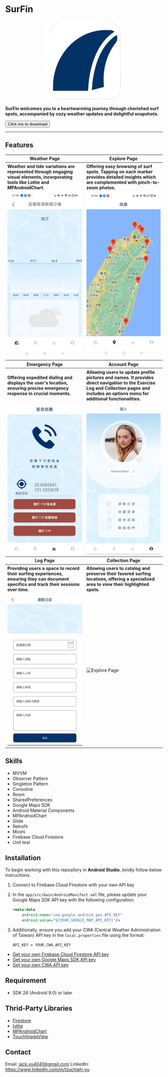 # SurFin

<p align="center">
<img src="img_ref/surfin_square.png" width="256" height="256"/>
</p>

<p>
  <b>
SurFin welcomes you to a heartwarming journey through cherished surf spots, accompanied by cozy weather updates and delightful snapshots.  </b> 

<p><a href="https://drive.google.com/file/d/1fNcjAQN6MoF56KwMzYYFkQtj4jvAloU_/view?usp=share_link">
<button >
      Click me to download
    </button>
</a></p>


---

## Features

<table>
  <tr>
     <th>Weather Page</th>
     <th>Explore Page</th>
  </tr> 
  <tr>
     <th align="left" width="250" >Weather and tide variations are represented through engaging visual elements, incorporating tools like Lottie and MPAndroidChart.</th>
     <th align="left" width="250" >Offering easy browsing of surf spots. Tapping on each marker provides detailed insights which are complemented with pinch-to-zoom photos.</th>
  </tr>

  <tr>
    <td>
           <img src="img_ref/RecordWeather.gif" width="250"  alt="Weather Page">
   </td>
   <td>
           <img src="img_ref/RecordExplore.gif" width="250"  alt="Explore Page">
   </td>

   <tr>
     <th>Emergency Page</th>
     <th>Account Page</th>
  </tr> 
   <tr>
     <th align="left">Offering expedited dialing and displays the user's location, ensuring precise emergency response in crucial moments.</th>
     <th align="left">Allowing users to update profile pictures and names. It provides direct navigation to the Exercise Log and Collection pages and includes an options menu for additional functionalities.</th>
  </tr>
   <td>
           <img src="img_ref/RecordEmergency.png" width="250"   alt="Emergency Page">
   </td>
  <td>
           <img src="img_ref/RecordAccount.png" width="250"   alt="Emergency Page">
   </td>
 <tr>
     <th>Log Page</th>
     <th>Collection Page</th>
  </tr> 

   <tr>
     <th align="left">Providing users a space to record their surfing experiences, ensuring they can document specifics and track their sessions over time.</th>
     <th align="left">Allowing users to catalog and preserve their favored surfing locations, offering a specialized area to view their highlighted spots.</th>
  </tr>
    <tr>
    <td>
           <img src="img_ref/RecordLog.png" width="250"   alt="Weather Page">
   </td>
   <td>
           <img src="img_ref/RecordCollection.gif"  width="250"  alt="Explore Page">
   </td>

 </table>



## Skills

- MVVM 
- Observer Pattern
- Singleton Pattern
- Coroutine
- Room
- SharedPreferences
- Google Maps SDK
- Android Material Components
- MPAndroidChart
- Glide
- Retrofit
- Moshi
- Firebase Cloud Firestore
- Unit test



## Installation

To begin working with this repository in **Android Studio**, kindly follow below instructions.

1. Connect to Firebase Cloud Firestore with your own API key

2. In the `app/src/main/AndroidManifest.xml` file, please update your Google Maps SDK API key with the following configuration:

    ```xml
    <meta-data
        android:name="com.google.android.geo.API_KEY"
        android:value="${YOUR_GOOGLE_MAP_API_KEY}"/>
    ```

3. Additionally, ensure you add your CWA (Central Weather Administration of Taiwan) API key in the `local.properties` file using the format:

    ```
    API_KEY = YOUR_CWA_API_KEY
    ```

- [Get your own Firebase Cloud Firestore API key](https://console.firebase.google.com/u/0/)<br>
- [Get your own Google Maps SDK API key](https://developers.google.com/maps?hl=zh-tw)<br>
- [Get your own CWA API key](https://opendata.cwa.gov.tw/userLogin)<br>


## Requirement

- SDK 28 (Android 9.0) or later


## Thrid-Party Libraries
- [Firestore](https://firebase.google.com/products/firestore?gclid=Cj0KCQiA-qGNBhD3ARIsAO_o7ynVqh2xVTgG6WIKFSfdCN4x9lHJrit2kdCT99IfZPNxPPbbtPHr6qsaAv4lEALw_wcB&gclsrc=aw.ds)
- [lottie](https://lottiefiles.com)
- [MPAndroidChart](https://github.com/PhilJay/MPAndroidChart)
- [TouchImageView](https://github.com/MikeOrtiz/TouchImageView)


## Contact

Email: jack.yu4041@gmail.com
LinkedIn: https://www.linkedin.com/in/tzuchieh-yu
